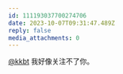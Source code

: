 ```yaml
---
id: 111193037700274706
date: 2023-10-07T09:31:47.489Z
reply: false
media_attachments: 0
---
```


[@kkbt](https://fmb.ftls.xyz/@kkbt) 我好像关注不了你。

